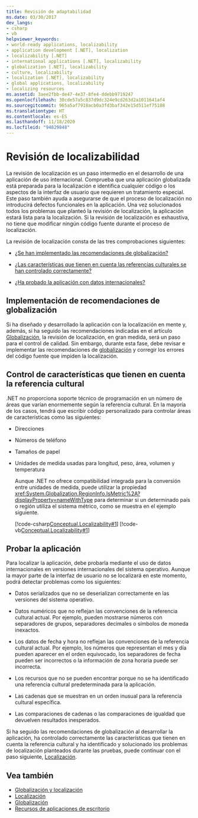 ```yaml
---
title: Revisión de adaptabilidad
ms.date: 03/30/2017
dev_langs:
- csharp
- vb
helpviewer_keywords:
- world-ready applications, localizability
- application development [.NET], localization
- localizability [.NET]
- international applications [.NET], localizability
- globalization [.NET], localizability
- culture, localizability
- localization [.NET], localizability
- global applications, localizability
- localizing resources
ms.assetid: 3aee2fbb-de47-4e37-8fe4-ddebb9719247
ms.openlocfilehash: 30cde57a5c837d9dc324e9cd263d2a1011641af4
ms.sourcegitcommit: 965a5af7918acb0a3fd3baf342e15d511ef75188
ms.translationtype: HT
ms.contentlocale: es-ES
ms.lasthandoff: 11/18/2020
ms.locfileid: "94829848"
---
```

# <a name="localizability-review"></a>Revisión de localizabilidad

La revisión de localización es un paso intermedio en el desarrollo de una aplicación de uso internacional. Comprueba que una aplicación globalizada está preparada para la localización e identifica cualquier código o los aspectos de la interfaz de usuario que requieren un tratamiento especial. Este paso también ayuda a asegurarse de que el proceso de localización no introducirá defectos funcionales en la aplicación. Una vez solucionados todos los problemas que planteó la revisión de localización, la aplicación estará lista para la localización. Si la revisión de localización es exhaustiva, no tiene que modificar ningún código fuente durante el proceso de localización.

La revisión de localización consta de las tres comprobaciones siguientes:

- [¿Se han implementado las recomendaciones de globalización?](#global)

- [¿Las características que tienen en cuenta las referencias culturales se han controlado correctamente?](#culture)

- [¿Ha probado la aplicación con datos internacionales?](#test)

<a name="global"></a>
## <a name="implement-globalization-recommendations"></a>Implementación de recomendaciones de globalización

Si ha diseñado y desarrollado la aplicación con la localización en mente y, además, si ha seguido las recomendaciones indicadas en el artículo [Globalización](globalization.md), la revisión de localización, en gran medida, será un paso para el control de calidad. Sin embargo, durante esta fase, debe revisar e implementar las recomendaciones de [globalización](globalization.md) y corregir los errores del código fuente que impiden la localización.

<a name="culture"></a>
## <a name="handle-culture-sensitive-features"></a>Control de características que tienen en cuenta la referencia cultural

.NET no proporciona soporte técnico de programación en un número de áreas que varían enormemente según la referencia cultural. En la mayoría de los casos, tendrá que escribir código personalizado para controlar áreas de características como las siguientes:

- Direcciones

- Números de teléfono

- Tamaños de papel

- Unidades de medida usadas para longitud, peso, área, volumen y temperatura

   Aunque .NET no ofrece compatibilidad integrada para la conversión entre unidades de medida, puede utilizar la propiedad <xref:System.Globalization.RegionInfo.IsMetric%2A?displayProperty=nameWithType> para determinar si un determinado país o región utiliza el sistema métrico, como se muestra en el ejemplo siguiente.

   [!code-csharp[Conceptual.Localizability#1](../../../samples/snippets/csharp/VS_Snippets_CLR/conceptual.localizability/cs/ismetric1.cs#1)]
   [!code-vb[Conceptual.Localizability#1](../../../samples/snippets/visualbasic/VS_Snippets_CLR/conceptual.localizability/vb/ismetric1.vb#1)]

<a name="test"></a>
## <a name="test-your-application"></a>Probar la aplicación

Para localizar la aplicación, debe probarla mediante el uso de datos internacionales en versiones internacionales del sistema operativo. Aunque la mayor parte de la interfaz de usuario no se localizará en este momento, podrá detectar problemas como los siguientes:

- Datos serializados que no se deserializan correctamente en las versiones del sistema operativo.

- Datos numéricos que no reflejan las convenciones de la referencia cultural actual. Por ejemplo, pueden mostrarse números con separadores de grupos, separadores decimales o símbolos de moneda inexactos.

- Los datos de fecha y hora no reflejan las convenciones de la referencia cultural actual. Por ejemplo, los números que representan el mes y día pueden aparecer en el orden equivocado, los separadores de fecha pueden ser incorrectos o la información de zona horaria puede ser incorrecta.

- Los recursos que no se pueden encontrar porque no se ha identificado una referencia cultural predeterminada para la aplicación.

- Las cadenas que se muestran en un orden inusual para la referencia cultural específica.

- Las comparaciones de cadenas o las comparaciones de igualdad que devuelven resultados inesperados.

Si ha seguido las recomendaciones de globalización al desarrollar la aplicación, ha controlado correctamente las características que tienen en cuenta la referencia cultural y ha identificado y solucionado los problemas de localización planteados durante las pruebas, puede continuar con el paso siguiente, [Localización](localization.md).

## <a name="see-also"></a>Vea también

- [Globalización y localización](index.md)
- [Localización](localization.md)
- [Globalización](globalization.md)
- [Recursos de aplicaciones de escritorio](../../framework/resources/index.md)
